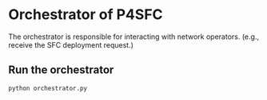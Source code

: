 # Orchestrator of P4SFC
The orchestrator is responsible for interacting with network operators. (e.g., receive the SFC deployment request.)

## Run the orchestrator
```bash
python orchestrator.py
```
